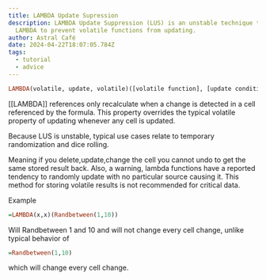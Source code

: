 ```yaml
---
title: LAMBDA Update Supression
description: LAMBDA Update Suppression (LUS) is an unstable technique that uses
  LAMBDA to prevent volatile functions from updating.
author: Astral Café
date: 2024-04-22T18:07:05.784Z
tags:
  - tutorial
  - advice
---
```

```haskell
LAMBDA(volatile, update, volatile)([volatile function], [update condition])
```
\[[LAMBDA]] references only recalculate when a change is detected in a cell referenced by the formula. This property overrides the typical volatile property of updating whenever any cell is updated.

Because LUS is unstable, typical use cases relate to temporary randomization and dice rolling.

Meaning if you delete,update,change the cell you cannot undo to get the same stored result back.
Also, a warning, lambda functions have a reported tendency to randomly update with no particular source causing it. This method for storing volatile results is not recommended for critical data. 

Example
```haskell
=LAMBDA(x,x)(Randbetween(1,10))
```
Will Randbetween 1 and 10 and will not change every cell change, unlike typical behavior of 
```haskell
=Randbetween(1,10)
```
which will change every cell change.